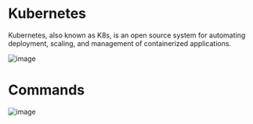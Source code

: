 # Kubernetes
Kubernetes, also known as K8s, is an open source system for automating deployment, scaling, and management of containerized applications.

![image](https://github.com/manaskumarm/Containerization/assets/14363425/5dd202c1-810e-44cc-8ae6-9092e4aad6be)


# Commands
![image](https://github.com/user-attachments/assets/337c66eb-43ab-4222-8173-ee817de45b44)

